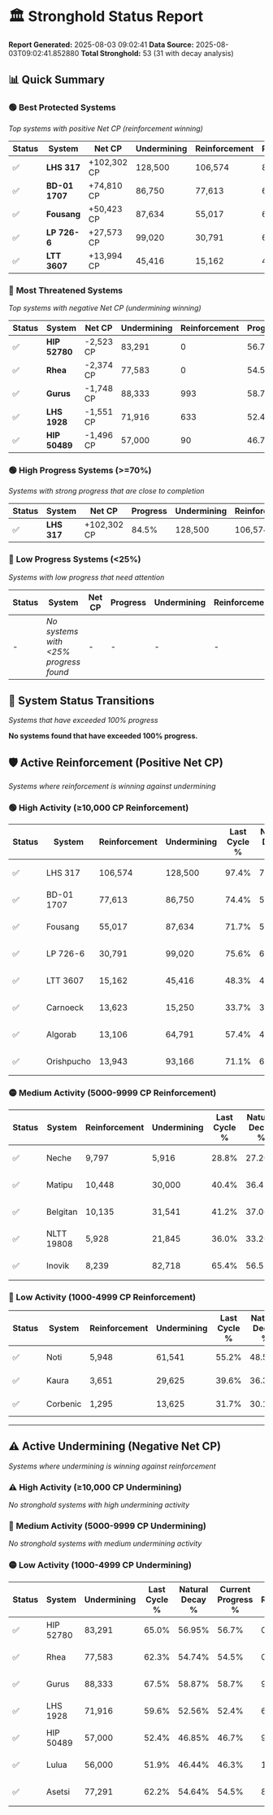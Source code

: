 # 🏛️ Stronghold Status Report

**Report Generated:** 2025-08-03 09:02:41
**Data Source:** 2025-08-03T09:02:41.852880
**Total Stronghold:** 53 (31 with decay analysis)

## 📊 Quick Summary

### 🟢 **Best Protected Systems**
*Top systems with positive Net CP (reinforcement winning)*

| Status | System | Net CP | Undermining | Reinforcement | Progress |
|--------|--------|--------|-------------|---------------|----------|
| ✅ | **LHS 317** | +102,302 CP | 128,500 | 106,574 | 84.5% |
| ✅ | **BD-01 1707** | +74,810 CP | 86,750 | 77,613 | 65.7% |
| ✅ | **Fousang** | +50,423 CP | 87,634 | 55,017 | 62.9% |
| ✅ | **LP 726-6** | +27,573 CP | 99,020 | 30,791 | 65.7% |
| ✅ | **LTT 3607** | +13,994 CP | 45,416 | 15,162 | 43.8% |

### 🔴 **Most Threatened Systems**
*Top systems with negative Net CP (undermining winning)*

| Status | System | Net CP | Undermining | Reinforcement | Progress |
|--------|--------|--------|-------------|---------------|----------|
| ✅ | **HIP 52780** | -2,523 CP | 83,291 | 0 | 56.7% |
| ✅ | **Rhea** | -2,374 CP | 77,583 | 0 | 54.5% |
| ✅ | **Gurus** | -1,748 CP | 88,333 | 993 | 58.7% |
| ✅ | **LHS 1928** | -1,551 CP | 71,916 | 633 | 52.4% |
| ✅ | **HIP 50489** | -1,496 CP | 57,000 | 90 | 46.7% |

### 🟢 **High Progress Systems (>=70%)**
*Systems with strong progress that are close to completion*

| Status | System | Net CP | Progress | Undermining | Reinforcement |
|--------|--------|--------|----------|-------------|---------------|
| ✅ | **LHS 317** | +102,302 CP | 84.5% | 128,500 | 106,574 |

### 🔴 **Low Progress Systems (<25%)**
*Systems with low progress that need attention*

| Status | System | Net CP | Progress | Undermining | Reinforcement |
|--------|--------|--------|----------|-------------|---------------|
| - | *No systems with <25% progress found* | - | - | - | - |
## 🔄 System Status Transitions
*Systems that have exceeded 100% progress*

**No systems found that have exceeded 100% progress.**

## 🛡️ Active Reinforcement (Positive Net CP)
*Systems where reinforcement is winning against undermining*

### 🟢 High Activity (≥10,000 CP Reinforcement)

| Status | System | Reinforcement | Undermining | Last Cycle % | Natural Decay % | Current Progress % | Current CP | Net CP | Activity |
|--------|--------|---------------|-------------|--------------|-----------------|-------------------|------------|--------|----------|
| ✅ | LHS 317 | 106,574 | 128,500 | 97.4% | 74.27% | 84.5% | 845,000 | +102,302 | 🟢 High Reinforcement |
| ✅ | BD-01 1707 | 77,613 | 86,750 | 74.4% | 58.22% | 65.7% | 657,000 | +74,810 | 🟢 High Reinforcement |
| ✅ | Fousang | 55,017 | 87,634 | 71.7% | 57.86% | 62.9% | 629,000 | +50,423 | 🟢 High Reinforcement |
| ✅ | LP 726-6 | 30,791 | 99,020 | 75.6% | 62.94% | 65.7% | 657,000 | +27,573 | 🟢 High Reinforcement |
| ✅ | LTT 3607 | 15,162 | 45,416 | 48.3% | 42.40% | 43.8% | 437,999 | +13,994 | 🟢 High Reinforcement |
| ✅ | Carnoeck | 13,623 | 15,250 | 33.7% | 30.84% | 32.2% | 322,000 | +13,607 | 🟢 High Reinforcement |
| ✅ | Algorab | 13,106 | 64,791 | 57.4% | 49.79% | 50.9% | 509,000 | +11,106 | 🟢 High Reinforcement |
| ✅ | Orishpucho | 13,943 | 93,166 | 71.1% | 60.70% | 61.8% | 618,000 | +10,960 | 🟢 High Reinforcement |

### 🟡 Medium Activity (5000-9999 CP Reinforcement)

| Status | System | Reinforcement | Undermining | Last Cycle % | Natural Decay % | Current Progress % | Current CP | Net CP | Activity |
|--------|--------|---------------|-------------|--------------|-----------------|-------------------|------------|--------|----------|
| ✅ | Neche | 9,797 | 5,916 | 28.8% | 27.20% | 28.2% | 282,000 | +9,985 | 🟡 Medium Reinforcement |
| ✅ | Matipu | 10,448 | 30,000 | 40.4% | 36.43% | 37.4% | 374,000 | +9,710 | 🟡 Medium Reinforcement |
| ✅ | Belgitan | 10,135 | 31,541 | 41.2% | 37.06% | 38.0% | 380,000 | +9,431 | 🟡 Medium Reinforcement |
| ✅ | NLTT 19808 | 5,928 | 21,845 | 36.0% | 33.26% | 33.8% | 337,999 | +5,393 | 🟡 Medium Reinforcement |
| ✅ | Inovik | 8,239 | 82,718 | 65.4% | 56.57% | 57.1% | 571,000 | +5,323 | 🟡 Medium Reinforcement |

### 🔴 Low Activity (1000-4999 CP Reinforcement)

| Status | System | Reinforcement | Undermining | Last Cycle % | Natural Decay % | Current Progress % | Current CP | Net CP | Activity |
|--------|--------|---------------|-------------|--------------|-----------------|-------------------|------------|--------|----------|
| ✅ | Noti | 5,948 | 61,541 | 55.2% | 48.58% | 49.0% | 490,000 | +4,171 | 🔵 Low Reinforcement |
| ✅ | Kaura | 3,651 | 29,625 | 39.6% | 36.30% | 36.6% | 366,000 | +2,971 | 🔵 Low Reinforcement |
| ✅ | Corbenic | 1,295 | 13,625 | 31.7% | 30.18% | 30.3% | 303,000 | +1,239 | 🔵 Low Reinforcement |


---

## ⚠️ Active Undermining (Negative Net CP)
*Systems where undermining is winning against reinforcement*

### ⚠️ High Activity (≥10,000 CP Undermining)

*No stronghold systems with high undermining activity*

### 🔶 Medium Activity (5000-9999 CP Undermining)

*No stronghold systems with medium undermining activity*

### 🟡 Low Activity (1000-4999 CP Undermining)

| Status | System | Undermining | Last Cycle % | Natural Decay % | Current Progress % | Reinforcement | Current CP | Net CP | Activity |
|--------|--------|-------------|--------------|-----------------|-------------------|---------------|------------|--------|----------|
| ✅ | HIP 52780 | 83,291 | 65.0% | 56.95% | 56.7% | 0 | 567,000 | -2,523 | 🟡 Low Undermining |
| ✅ | Rhea | 77,583 | 62.3% | 54.74% | 54.5% | 0 | 545,000 | -2,374 | 🟡 Low Undermining |
| ✅ | Gurus | 88,333 | 67.5% | 58.87% | 58.7% | 993 | 587,000 | -1,748 | 🟡 Low Undermining |
| ✅ | LHS 1928 | 71,916 | 59.6% | 52.56% | 52.4% | 633 | 524,000 | -1,551 | 🟡 Low Undermining |
| ✅ | HIP 50489 | 57,000 | 52.4% | 46.85% | 46.7% | 90 | 467,000 | -1,496 | 🟡 Low Undermining |
| ✅ | Lulua | 56,000 | 51.9% | 46.44% | 46.3% | 154 | 462,999 | -1,448 | 🟡 Low Undermining |
| ✅ | Asetsi | 77,291 | 62.2% | 54.64% | 54.5% | 875 | 545,000 | -1,441 | 🟡 Low Undermining |
